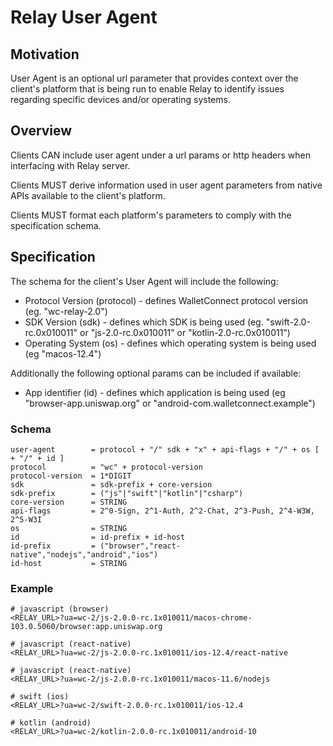 # Relay User Agent

## Motivation

User Agent is an optional url parameter that provides context over the client's platform that is being run to enable Relay to identify issues regarding specific devices and/or operating systems.

## Overview

Clients CAN include user agent under a url params or http headers when interfacing with Relay server.

Clients MUST derive information used in user agent parameters from native APIs available to the client's platform.

Clients MUST format each platform's parameters to comply with the specification schema.

## Specification

The schema for the client's User Agent will include the following:

- Protocol Version (protocol) - defines WalletConnect protocol version (eg. "wc-relay-2.0")
- SDK Version (sdk) - defines which SDK is being used (eg. "swift-2.0-rc.0x010011" or "js-2.0-rc.0x010011" or "kotlin-2.0-rc.0x010011")
- Operating System (os) - defines which operating system is being used (eg "macos-12.4")

Additionally the following optional params can be included if available:

- App identifier (id) - defines which application is being used (eg "browser-app.uniswap.org" or "android-com.walletconnect.example")

### Schema

    user-agent        = protocol + "/" sdk + "x" + api-flags + "/" + os [ + "/" + id ]
    protocol          = "wc" + protocol-version
    protocol-version  = 1*DIGIT
    sdk               = sdk-prefix + core-version
    sdk-prefix        = ("js"|"swift"|"kotlin"|"csharp")
    core-version      = STRING
    api-flags         = 2^0-Sign, 2^1-Auth, 2^2-Chat, 2^3-Push, 2^4-W3W, 2^5-W3I
    os                = STRING
    id                = id-prefix + id-host
    id-prefix         = ("browser","react-native","nodejs","android","ios")
    id-host           = STRING

### Example

```
# javascript (browser)
<RELAY_URL>?ua=wc-2/js-2.0.0-rc.1x010011/macos-chrome-103.0.5060/browser:app.uniswap.org

# javascript (react-native)
<RELAY_URL>?ua=wc-2/js-2.0.0-rc.1x010011/ios-12.4/react-native

# javascript (react-native)
<RELAY_URL>?ua=wc-2/js-2.0.0-rc.1x010011/macos-11.6/nodejs

# swift (ios)
<RELAY_URL>?ua=wc-2/swift-2.0.0-rc.1x010011/ios-12.4

# kotlin (android)
<RELAY_URL>?ua=wc-2/kotlin-2.0.0-rc.1x010011/android-10
```
